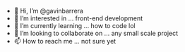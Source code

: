 - 👋 Hi, I’m @gavinbarrera
- 👀 I’m interested in ... front-end development
- 🌱 I’m currently learning ... how to code lol
- 💞️ I’m looking to collaborate on ... any small scale project
- 📫 How to reach me ... not sure yet

<!---
gavinbarrera/gavinbarrera is a ✨ special ✨ repository because its `README.md` (this file) appears on your GitHub profile.
You can click the Preview link to take a look at your changes.
--->

